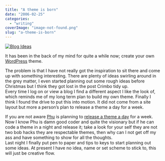 ```yaml
---
title: "A theme is born"
date: "2006-02-25"
categories: 
  - "writing"
coverImage: "image-not-found.png"
slug: "a-theme-is-born"
---
```


[![Blog Ideas](images/104540922_7ba0853fbc.jpg)](http://www.flickr.com/photos/funkylarma/104540922/ "Photo Sharing")

It has been in the back of my mind for quite a while now; create your own [WordPress](http://wordpress.org) theme.

The problem is that I have not really got the inspiration to sit there and come up with something interesting. There are plenty of ideas swirling around in the grey matter, I even started planning out some rough ideas before Christmas but I think they got lost in the post Crimbo tidy up.  
Every time I log on or view a blog I find a different aspect I like the look of, which reminds me of my long term plan to build my own theme. Finally I think I found the drive to put this into motion. It did not come from a site layout but more a person’s plan to release a theme a day for a week.

If you are not aware [Phu](http://ifelse.co.uk) is planning to [release a theme a day](http://ifelse.co.uk/archives/2006/02/21/a-theme-a-day/) for a week. Now I know Phu is damn good coder and quite the visionary but if he can code a theme in a night and release it; take a look for your self they are not two bob hacks they are respectable themes, then why can I not get off my ass and have something to show for all the thoughts.  
Last night I finally put pen to paper and tips to keys to start planning out some ideas. At present I have no idea, name or set scheme to stick to, this will just be creative flow.
